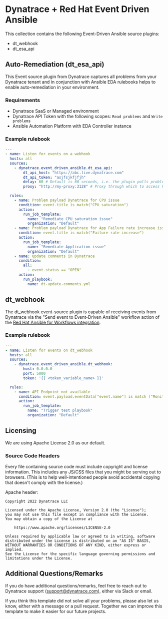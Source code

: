 # Dynatrace + Red Hat Event Driven Ansible

This collection contains the following Event-Driven Ansible source plugins:

 * dt_webhook
 * dt_esa_api

## Auto-Remediation (dt_esa_api)

This Event source plugin from Dynatrace captures all problems from your Dynatrace tenant and in conjunction with Ansible EDA rulebooks helps to enable auto-remediation in your environment.

### Requirements

* Dynatrace SaaS or Managed environment
* Dynatrace API Token with the following scopes: `Read problems` and `Write problems`
* Ansible Automation Platform with EDA Controller instance

### Example rulebook

```yaml
---
- name: Listen for events on a webhook
  hosts: all
  sources:
    - dynatrace.event_driven_ansible.dt_esa_api:
        dt_api_host: "https://abc.live.dynatrace.com"
        dt_api_token: "asjfsjkfjfjh"
        delay: 60 # Default is 60 seconds, i.e. the plugin polls problems every 60 seconds
        proxy: "http://my-proxy:3128" # Proxy through which to access host. (default is none)

  rules:
    - name: Problem payload Dynatrace for CPU issue
      condition: event.title is match("CPU saturation")
      action:
        run_job_template:
          name: "Remediate CPU saturation issue"
          organization: "Default"
    - name: Problem payload Dynatrace for App Failure rate increase issue
      condition: event.title is match("Failure rate increase")
      action:
        run_job_template:
          name: "Remediate Application issue"
          organization: "Default"
    - name: Update comments in Dynatrace
      condition: 
        all: 
          - event.status == "OPEN"
      action:
        run_playbook:
          name: dt-update-comments.yml
```

## dt_webhook 

The dt_webhook event-source plugin is capable of receiving events from Dynatrace via the "Send event to Event-Driven Ansible" workflow action of the [Red Hat Ansible for Workflows integration](https://docs.dynatrace.com/docs/platform-modules/automations/workflows/actions/redhat).

### Example rulebook

```yaml
---
- name: Listen for events on dt_webhook
  hosts: all
  sources:
    - dynatrace.event_driven_ansible.dt_webhook:
        host: 0.0.0.0
        port: 5000
        token: '{{ <token_variable_name> }}'

  rules:
    - name: API Endpoint not available
      condition: event.payload.eventData["event.name"] is match ("Monitoring not available")
      action:
        run_job_template:
          name: "Trigger test playbook"
          organization: "Default"    
```

## Licensing

We are using Apache License 2.0 as our default.

### Source Code Headers

Every file containing source code must include copyright and license
information. This includes any JS/CSS files that you might be serving out to
browsers. (This is to help well-intentioned people avoid accidental copying that
doesn't comply with the license.)

Apache header:

    Copyright 2022 Dynatrace LLC

    Licensed under the Apache License, Version 2.0 (the "License");
    you may not use this file except in compliance with the License.
    You may obtain a copy of the License at

        https://www.apache.org/licenses/LICENSE-2.0

    Unless required by applicable law or agreed to in writing, software
    distributed under the License is distributed on an "AS IS" BASIS,
    WITHOUT WARRANTIES OR CONDITIONS OF ANY KIND, either express or implied.
    See the License for the specific language governing permissions and
    limitations under the License.

## Additional Questions/Remarks

If you do have additional questions/remarks, feel free to reach out to Dynatrace support (support@dynatrace.com), either via Slack or email.

If you think this template did not solve all your problems, please also let us know, either with a message or a pull request.
Together we can improve this template to make it easier for our future projects.




